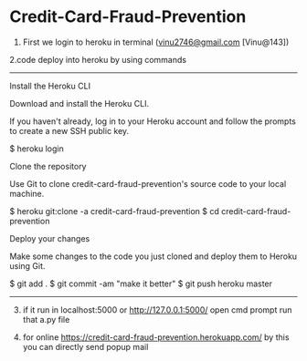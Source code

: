 # Credit-Card-Fraud-Prevention
1. First we login to heroku in terminal    (vinu2746@gmail.com [Vinu@143])

2.code deploy into heroku by using commands

******************************************************************

Install the Heroku CLI

Download and install the Heroku CLI.

If you haven't already, log in to your Heroku account and follow the prompts to create a new SSH public key.

$ heroku login

Clone the repository

Use Git to clone credit-card-fraud-prevention's source code to your local machine.

$ heroku git:clone -a credit-card-fraud-prevention
$ cd credit-card-fraud-prevention

Deploy your changes

Make some changes to the code you just cloned and deploy them to Heroku using Git.

$ git add .
$ git commit -am "make it better"
$ git push heroku master

**************************************************************************
3. if it run in localhost:5000 or http://127.0.0.1:5000/
	open cmd prompt run that a.py file 

4. for online https://credit-card-fraud-prevention.herokuapp.com/ by this you can directly send popup mail 

